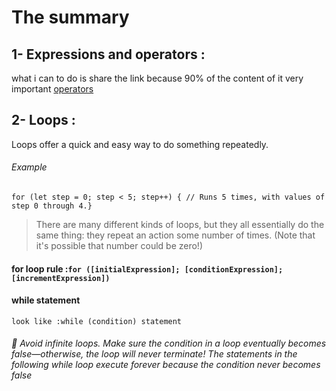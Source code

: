# The summary 

## 1- Expressions and operators :

what i can to do is share the link because 90% of the content of it very important
[operators](https://developer.mozilla.org/en-US/docs/Web/JavaScript/Guide/Expressions_and_Operators)

## 2- Loops :

Loops offer a quick and easy way to do something repeatedly.
###### Example 
`for (let step = 0; step < 5; step++) {
  // Runs 5 times, with values of step 0 through 4.}`
> There are many different kinds of loops, but they all essentially do the same thing: they repeat an action some number of times. (Note that it's possible that number could be zero!)

#### for loop rule :`for ([initialExpression]; [conditionExpression]; [incrementExpression])`

#### while statement 
`look like :while (condition)
  statement`

###### :stop_sign: Avoid infinite loops. Make sure the condition in a loop eventually becomes false—otherwise, the loop will never terminate! The statements in the following while loop execute forever because the condition never becomes false 

 
